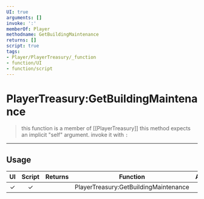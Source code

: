 ```yaml
---
UI: true
arguments: []
invoke: ':'
memberOf: Player
methodname: GetBuildingMaintenance
returns: []
script: true
tags:
- Player/PlayerTreasury/_function
- function/UI
- function/script
---
```

# PlayerTreasury:GetBuildingMaintenance
> this function is a member of [[PlayerTreasury]]
> this method expects an implicit "self" argument. invoke it with `:`
-----
## Usage
|  UI | Script | Returns | Function | Arguments |
|:---:|:------:|-------:|:--------:|:---------|
|✓|✓||PlayerTreasury:GetBuildingMaintenance||
